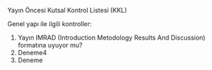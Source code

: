 Yayın Öncesi Kutsal Kontrol Listesi (KKL)

Genel yapı ile ilgili kontroller:

1. Yayın IMRAD (Introduction Metodology Results And Discussion) formatına uyuyor mu?
2. Deneme4
3. Deneme
